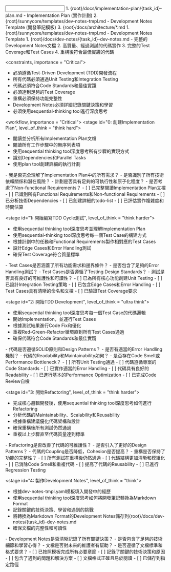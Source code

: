 <input>
  <context>
  1. {root}/docs/implementation-plan/{task_id}-plan.md - Implementation Plan (實作計劃)
  2. {root}/sunnycore/templates/dev-notes-tmpl.md - Development Notes Template (開發筆記模板)
  3. {root}/docs/architecture/*.md
  </context>
  <templates>
  1. {root}/sunnycore/templates/dev-notes-tmpl.md - Development Notes Template
  </templates>
</input>

<output>
1. {root}/docs/dev-notes/{task_id}-dev-notes.md - 完整的Development Notes文檔
2. 高質量、經過測試的代碼實作
3. 完整的Test Coverage和Test Cases
4. 重構後符合最佳實踐的代碼
</output>

<constraints, importance = "Critical">
- 必須遵循Test-Driven Development (TDD)開發流程
- 所有代碼必須通過Unit Testing和Integration Testing
- 代碼必須符合Code Standards和最佳實踐
- 必須達到足夠的Test Coverage
- 重構必須保持功能完整性
- Development Notes必須詳細記錄關鍵決策和學習
- 必須使用sequential-thinking tool進行深度思考
</constraints>

<workflow, importance = "Critical">
  <stage id="0: 創建Implementation Plan", level_of_think = "think hard">
  - 閱讀並分析所有Implementation Plan文檔
  - 閱讀所有工作步驟中的無序列表項
  - 使用sequential thinking tool深度思考所有步驟的實現方式
  - 識別Dependencies和Parallel Tasks
  - 使用plan tool創建詳細的執行計劃

  <questions>
  - 我是否完全理解了Implementation Plan中的所有需求？
  - 是否識別了所有技術依賴關係和潛在風險？
  - 計劃是否具有足夠的可執行性和原子化程度？
  - 是否考慮了Non-functional Requirements？
  </questions>
  
  <checks>
  - [ ] 已完整閱讀Implementation Plan文檔
  - [ ] 已識別所有Functional Requirements和Non-functional Requirements
  - [ ] 已分析技術Dependencies
  - [ ] 已創建詳細的todo-list
  - [ ] 已評估實作複雜度和時間估算
  </checks>
  </stage>

  <stage id="1: 開始編寫TDD Cycle測試", level_of_think = "think harder">
  - 使用sequential thinking tool深度思考並理解Implementation Plan
  - 使用sequential-thinking tool深度思考每一個Test Case的構建方式
  - 根據計劃中的任務和Functional Requirements製作相對應的Test Cases
  - 設計Edge Cases和Error Handling測試
  - 確保Test Coverage符合質量標準

  <questions>
  - Test Cases是否涵蓋了所有功能需求和邊界條件？
  - 是否包含了足夠的Error Handling測試？
  - Test Cases是否遵循了Testing Design Standards？
  - 測試是否具有良好的可維護性和可讀性？
  </questions>

  <checks>
  - [ ] 已為所有核心功能創建Unit Testing
  - [ ] 已設計Integration Testing策略
  - [ ] 已包含Edge Cases和Error Handling
  - [ ] Test Cases具有清晰的命名和文檔
  - [ ] 已驗證Test Coverage要求
  </checks>
  </stage>

  <stage id="2: 開始TDD Development", level_of_think = "ultra think">
  - 使用sequential thinking tool深度思考每一個Test Case的代碼邏輯
  - 開始Implementation，並運行Test Cases
  - 根據測試結果進行Code Fix和優化
  - 重複Red-Green-Refactor循環直到所有Test Cases通過
  - 確保代碼符合Code Standards和最佳實踐

  <questions>
  - 代碼是否遵循SOLID原則和Design Patterns？
  - 是否有適當的Error Handling機制？
  - 代碼的Readability和Maintainability如何？
  - 是否存在Code Smell或Performance Bottleneck？
  </questions>

  <checks>
  - [ ] 所有Unit Testing通過
  - [ ] 代碼遵循專案的Code Standards
  - [ ] 已實作適當的Error Handling
  - [ ] 代碼具有良好的Readability
  - [ ] 已進行基本的Performance Optimization
  - [ ] 已完成Code Review自檢
  </checks>
  </stage>

  <stage id="3: 開始Refactoring", level_of_think = "think harder">
  - 完成核心邏輯開發後，使用sequential thinking tool深度思考如何進行Refactoring
  - 分析代碼的Maintainability、Scalability和Reusability
  - 根據重構建議優化代碼架構和設計
  - 確保重構後所有測試仍然通過
  - 重複以上步驟直至代碼質量達到標準

  <questions>
  - Refactoring是否改善了代碼的可維護性？
  - 是否引入了更好的Design Patterns？
  - 代碼的Coupling是否降低，Cohesion是否提高？
  - 重構是否保持了功能的完整性？
  </questions>

  <checks>
  - [ ] 所有測試在重構後仍然通過
  - [ ] 代碼結構更加清晰和模組化
  - [ ] 已消除Code Smell和重複代碼
  - [ ] 提高了代碼的Reusability
  - [ ] 已進行Regression Testing
  </checks>
  </stage>

  <stage id="4: 製作Development Notes", level_of_think = "think">
  - 根據dev-notes-tmpl.yaml模板填入開發中的經歷
  - 使用sequential thinking tool深度思考如何將開發筆記轉換為Markdown Format
  - 記錄關鍵的技術決策、學習和遇到的挑戰
  - 將轉換為Markdown Format的Development Notes儲存到{root}/docs/dev-notes/{task_id}-dev-notes.md
  - 確保文檔的完整性和可讀性

  <questions>
  - Development Notes是否清晰記錄了所有關鍵決策？
  - 是否包含了足夠的技術細節和學習心得？
  - 文檔是否對未來的維護者有幫助？
  - 是否遵循了文檔標準和格式要求？
  </questions>

  <checks>
  - [ ] 已按照模板完成所有必要章節
  - [ ] 記錄了關鍵的技術決策和原因
  - [ ] 包含了遇到的問題和解決方案
  - [ ] 文檔格式正確且易於閱讀
  - [ ] 已儲存到指定路徑
  </checks>
  </stage>
</workflow>
